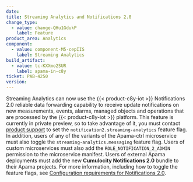 ```yaml
---
date: 
title: Streaming Analytics and Notifications 2.0
change_type:
  - value: change-QHu1GdukP
    label: Feature
product_area: Analytics
component:
  - value: component-M5-cepIIS
    label: Streaming Analytics
build_artifact:
  - value: tc-KXXmo2SUR
    label: apama-in-c8y
ticket: PAB-4250
version:
---
```

Streaming Analytics can now use the {{< product-c8y-iot >}} Notifications 2.0 reliable data forwarding capability to receive update notifications on new measurements, events, alarms, managed objects and operations that are processed by the {{< product-c8y-iot >}} platform. This feature is currently in private preview, so to take advantage of it, you must contact [product support](/additional-resources/contacting-support/) to set the `notification2.streaming-analytics` feature flag. In addition, users of any of the variants of the Apama-ctrl microservice must also toggle the `streaming-analytics.messaging` feature flag. Users of custom microservices must also add the `ROLE_NOTIFICATION_2_ADMIN` permission to the microservice manifest. Users of external Apama deployments must add the new **Cumulocity Notifications 2.0** bundle to their Apama projects. For more information, including how to toggle the feature flags, see [Configuration requirements for Notifications 2.0](/streaming-analytics/analytics-customization/#notifications).

